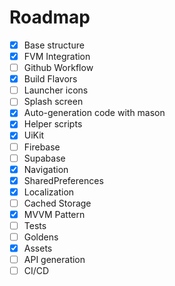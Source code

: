# Roadmap

- [X] Base structure
- [X] FVM Integration
- [ ] Github Workflow
- [X] Build Flavors
- [ ] Launcher icons
- [ ] Splash screen
- [X] Auto-generation code with mason
- [X] Helper scripts
- [X] UiKit
- [ ] Firebase
- [ ] Supabase
- [X] Navigation
- [X] SharedPreferences
- [X] Localization
- [ ] Cached Storage
- [X] MVVM Pattern
- [ ] Tests
- [ ] Goldens
- [X] Assets
- [ ] API generation
- [ ] CI/CD